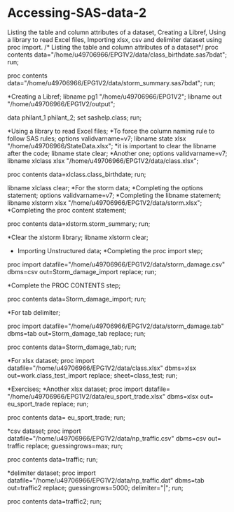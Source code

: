 # Accessing-SAS-data-2
Listing the table and column attributes of a dataset, Creating a Libref, Using a library to read Excel files, Importing  xlsx, csv and delimiter dataset using proc import.
/* Listing the table and column attributes of a dataset*/
proc contents data="/home/u49706966/EPG1V2/data/class_birthdate.sas7bdat";
run;

proc contents data="/home/u49706966/EPG1V2/data/storm_summary.sas7bdat";
run;

*Creating a Libref;
libname pg1 "/home/u49706966/EPG1V2";
libname out "/home/u49706966/EPG1V2/output";

data philant_1 philant_2;
	set sashelp.class;
run;

*Using a library to read Excel files;
*To force the column naming rule to follow SAS rules;
options validvarname=v7;
libname state xlsx "/home/u49706966/StateData.xlsx";
*it is important to clear the libname after the code;
libname state clear;
*Another one;
options validvarname=v7;
libname xlclass xlsx "/home/u49706966/EPG1V2/data/class.xlsx";

proc contents data=xlclass.class_birthdate;
run;



libname xlclass clear;
*For the storm data;
*Completing the options statement;
options validvarname=v7;
*Completing the libname statement;
libname xlstorm xlsx "/home/u49706966/EPG1V2/data/storm.xlsx";
*Completing the proc content statement;

proc contents data=xlstorm.storm_summary;
run;

*Clear the xlstorm library;
libname xlstorm clear;
* Importing Unstructured data;
*Completing the proc import step;

proc import datafile="/home/u49706966/EPG1V2/data/storm_damage.csv" dbms=csv 
		out=Storm_damage_import replace;
run;

*Complete the PROC CONTENTS step;

proc contents data=Storm_damage_import;
run;

*For tab delimiter;

proc import datafile="/home/u49706966/EPG1V2/data/storm_damage.tab" dbms=tab 
		out=Storm_damage_tab replace;
run;

proc contents data=Storm_damage_tab;
run;


*For xlsx dataset;
proc import datafile="/home/u49706966/EPG1V2/data/class.xlsx" dbms=xlsx 
		out=work.class_test_import replace;
		sheet=class_test;
run;

*Exercises;
*Another xlsx dataset;
proc import datafile= "/home/u49706966/EPG1V2/data/eu_sport_trade.xlsx" dbms=xlsx
		out= eu_sport_trade replace;
run;

proc contents data= eu_sport_trade;
run;

*csv dataset;
proc import datafile="/home/u49706966/EPG1V2/data/np_traffic.csv" dbms=csv
		out= traffic 
		replace;
		guessingrows=max;
run;

proc contents data=traffic;
run;


*delimiter dataset;
proc import datafile="/home/u49706966/EPG1V2/data/np_traffic.dat" dbms=tab
		out=traffic2
		replace;
		guessingrows=5000;
		delimiter="|";
run;

proc contents data=traffic2;
run;












		
		
